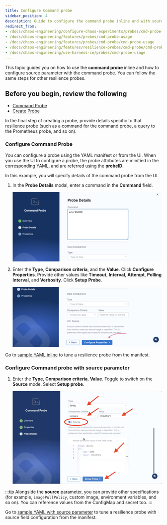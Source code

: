 ```yaml
---
title: Configure Command probe
sidebar_position: 4
description: Guide to configure the command probe inline and with source parameter.
redirect_from:
- /docs/chaos-engineering/configure-chaos-experiments/probes/cmd-probe-usage
- /docs/chaos-engineering/features/probes/cmd-probe-usage
- /docs/chaos-engineering/features/probes/cmd-probe/cmd-probe-usage
- /docs/chaos-engineering/features/resilience-probes/cmd-probe/cmd-probe-usage
- /docs/chaos-engineering/use-harness-ce/probes/cmd-probe-usage
---
```


This topic guides you on how to use the **command probe** inline and how to configure source parameter with the command probe. You can follow the same steps for other resilience probes.

## Before you begin, review the following

- [Command Probe](/docs/chaos-engineering/guides/probes/command-probes/)
- [Create Probe](/docs/chaos-engineering/guides/probes/#create-a-resilience-probe)

In the final step of creating a probe, provide details specific to that resilience probe (such as a command for the command probe, a query to the Prometheus probe, and so on).

### Configure Command Probe

You can configure a probe using the YAML manifest or from the UI. When you use the UI to configure a probe, the probe attributes are minified in the corresponding YAML, and are referred using the **probeID**.

In this example, you will specify details of the command probe from the UI.

1. In the **Probe Details** modal, enter a command in the **Command** field.

    ![Step 1](../static/cmd-probe-usage/command.png)

2. Enter the **Type**, **Comparison criteria**, and the **Value**. Click **Configure Properties**. Provide other values like **Timeout**, **Interval**, **Attempt**, **Polling Interval**, and **Verbosity**. Click **Setup Probe**.

    ![Step 2](../static/cmd-probe-usage/inline-3.png)

Go to [sample YAML inline](/docs/chaos-engineering/guides/probes/command-probes/#inline-mode) to tune a resilience probe from the manifest.

### Configure Command probe with source parameter

1. Enter the **Type**, **Comparison criteria**, **Value**. Toggle to switch on the **Source** mode. Select **Setup probe**.

    ![Step 2](../static/cmd-probe-usage/source-mode-4.png)


:::tip
Alongside the **source** parameter, you can provide other specifications (for example, `imagePullPolicy`, custom image, environment variables, and so on). You can reference values from the ConfigMap and secret too.
:::

Go to [sample YAML with source parameter](/docs/chaos-engineering/guides/probes/command-probes/#source-mode) to tune a resilience probe with source field configuration from the manifest.

